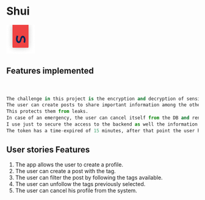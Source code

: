 # Shui

![](https://github.com/jensengbg-michele-carmagnani/shui/blob/main/frontend/src/assets/topS.png)




## Features implemented 
```python 


The challenge in this project is the encryption and decryption of sensitive information contained in the database.
The user can create posts to share important information among the other user but this information will be encrypted in the backend. 
This protects them from leaks. 
In case of an emergency, the user can cancel itself from the DB and render all his posts anonymous!
I use just to secure the access to the backend as well the information about the post is encrypted with Crypto-js.
The token has a time-expired of 15 minutes, after that point the user has to login again. (it has not handled yet the refresh token function)
```
 ## User stories  Features
1. The app allows the user to create a profile.
2. The user can create a post with the tag.
3. The user can filter the post by following the tags available.
4. The user can unfollow the tags previously selected.
5. The user can cancel his profile from the system.
